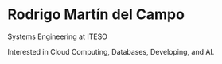 # Rodrigo Martín del Campo

Systems Engineering at ITESO

Interested in Cloud Computing, Databases, Developing, and AI.

